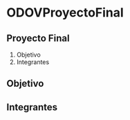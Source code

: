 # ODOVProyectoFinal
## Proyecto Final 
  1.  Objetivo
  2.  Integrantes

## Objetivo 


## Integrantes


